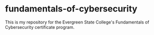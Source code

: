 # fundamentals-of-cybersecurity
This is my repository for the Evergreen State College's Fundamentals of Cybersecurity certificate program.
